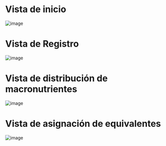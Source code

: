 # Vista de inicio
![image](https://github.com/user-attachments/assets/b61a1d12-7bce-44f0-9e96-27ac81796b56)

# Vista de Registro
![image](https://github.com/user-attachments/assets/2e0039b1-9809-4087-a972-cb554a0562ea)

# Vista de distribución de macronutrientes
![image](https://github.com/user-attachments/assets/8d4fb272-b6f4-4ee4-829d-d3583996da89)

# Vista de asignación de equivalentes
![image](https://github.com/user-attachments/assets/f66fcf52-5ae4-48d0-a992-19d4fc539cba)
